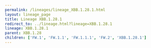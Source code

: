 ```yaml
---
permalink: /lineages/lineage_XBB.1.28.1.html
layout: lineage_page
title: Lineage XBB.1.28.1
redirect_to: ../lineage.html?lineage=XBB.1.28.1
lineage: XBB.1.28.1
parent: XBB.1.28
children: ['FW.1', 'FW.1.1', 'FW.1.1.1', 'FW.2', 'XBB.1.28.1']
---
```

